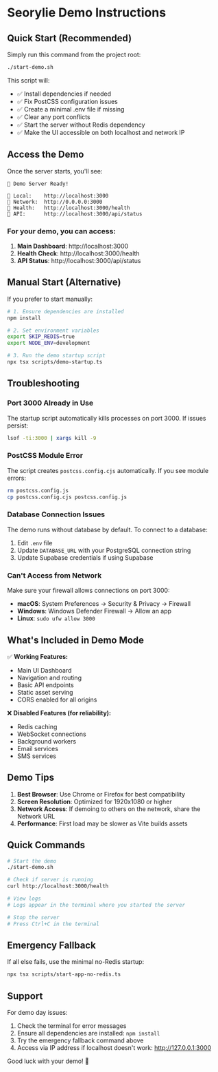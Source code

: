 # Seorylie Demo Instructions

## Quick Start (Recommended)

Simply run this command from the project root:

```bash
./start-demo.sh
```

This script will:
- ✅ Install dependencies if needed
- ✅ Fix PostCSS configuration issues
- ✅ Create a minimal .env file if missing
- ✅ Clear any port conflicts
- ✅ Start the server without Redis dependency
- ✅ Make the UI accessible on both localhost and network IP

## Access the Demo

Once the server starts, you'll see:

```
🎉 Demo Server Ready!

📍 Local:    http://localhost:3000
📍 Network:  http://0.0.0.0:3000
📍 Health:   http://localhost:3000/health
📍 API:      http://localhost:3000/api/status
```

### For your demo, you can access:
1. **Main Dashboard**: http://localhost:3000
2. **Health Check**: http://localhost:3000/health
3. **API Status**: http://localhost:3000/api/status

## Manual Start (Alternative)

If you prefer to start manually:

```bash
# 1. Ensure dependencies are installed
npm install

# 2. Set environment variables
export SKIP_REDIS=true
export NODE_ENV=development

# 3. Run the demo startup script
npx tsx scripts/demo-startup.ts
```

## Troubleshooting

### Port 3000 Already in Use
The startup script automatically kills processes on port 3000. If issues persist:
```bash
lsof -ti:3000 | xargs kill -9
```

### PostCSS Module Error
The script creates `postcss.config.cjs` automatically. If you see module errors:
```bash
rm postcss.config.js
cp postcss.config.cjs postcss.config.js
```

### Database Connection Issues
The demo runs without database by default. To connect to a database:
1. Edit `.env` file
2. Update `DATABASE_URL` with your PostgreSQL connection string
3. Update Supabase credentials if using Supabase

### Can't Access from Network
Make sure your firewall allows connections on port 3000:
- **macOS**: System Preferences → Security & Privacy → Firewall
- **Windows**: Windows Defender Firewall → Allow an app
- **Linux**: `sudo ufw allow 3000`

## What's Included in Demo Mode

✅ **Working Features:**
- Main UI Dashboard
- Navigation and routing
- Basic API endpoints
- Static asset serving
- CORS enabled for all origins

❌ **Disabled Features (for reliability):**
- Redis caching
- WebSocket connections
- Background workers
- Email services
- SMS services

## Demo Tips

1. **Best Browser**: Use Chrome or Firefox for best compatibility
2. **Screen Resolution**: Optimized for 1920x1080 or higher
3. **Network Access**: If demoing to others on the network, share the Network URL
4. **Performance**: First load may be slower as Vite builds assets

## Quick Commands

```bash
# Start the demo
./start-demo.sh

# Check if server is running
curl http://localhost:3000/health

# View logs
# Logs appear in the terminal where you started the server

# Stop the server
# Press Ctrl+C in the terminal
```

## Emergency Fallback

If all else fails, use the minimal no-Redis startup:

```bash
npx tsx scripts/start-app-no-redis.ts
```

## Support

For demo day issues:
1. Check the terminal for error messages
2. Ensure all dependencies are installed: `npm install`
3. Try the emergency fallback command above
4. Access via IP address if localhost doesn't work: http://127.0.0.1:3000

Good luck with your demo! 🚀
